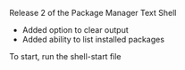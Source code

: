 Release 2 of the Package Manager Text Shell
- Added option to clear output
- Added ability to list installed packages

To start, run the shell-start file
